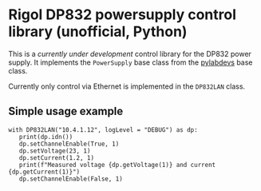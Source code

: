 # Rigol DP832 powersupply control library (unofficial, Python)

This is a _currently under development_ control library for the DP832
power supply. It implements the ```PowerSupply``` base class from
the [pylabdevs](https://github.com/tspspi/pylabdevs/tree/master) base
class.

Currently only control via Ethernet is implemented in the ```DP832LAN```
class.

## Simple usage example

```
with DP832LAN("10.4.1.12", logLevel = "DEBUG") as dp:
   print(dp.idn())
   dp.setChannelEnable(True, 1)
   dp.setVoltage(23, 1)
   dp.setCurrent(1.2, 1)
   print(f"Measured voltage {dp.getVoltage(1)} and current {dp.getCurrent(1)}")
   dp.setChannelEnable(False, 1)
```
